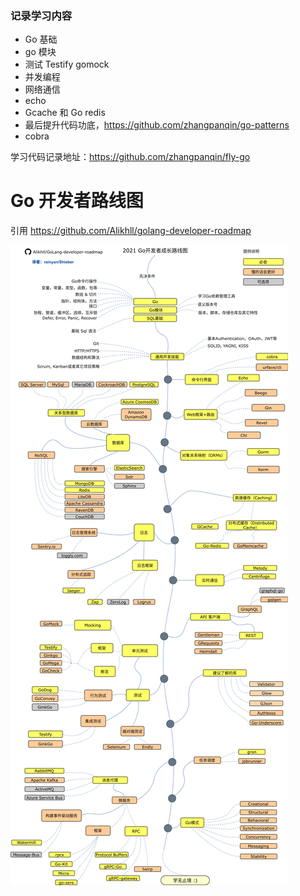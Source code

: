 

### 记录学习内容

- Go 基础
- go 模块
- 测试 Testify gomock
- 并发编程
- 网络通信
- echo 
- Gcache 和 Go redis
- 最后提升代码功底，https://github.com/zhangpanqin/go-patterns
- cobra

学习代码记录地址：https://github.com/zhangpanqin/fly-go

# Go 开发者路线图

引用 https://github.com/Alikhll/golang-developer-roadmap

![golang-developer-roadmap-zh-CN](./README.assets/golang-developer-roadmap-zh-CN.png)

